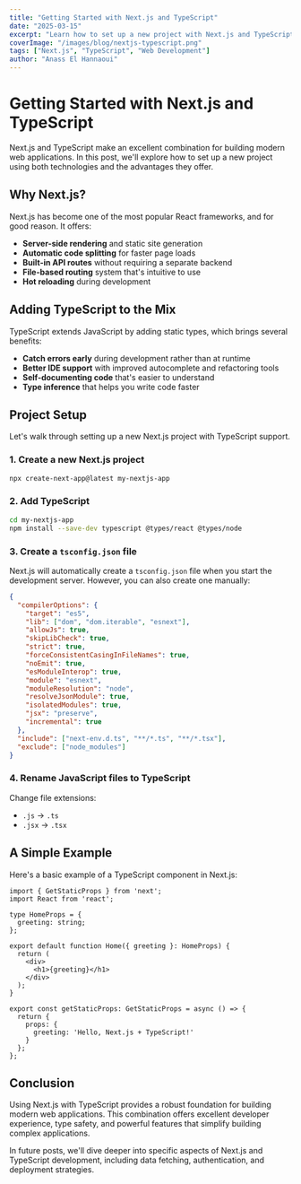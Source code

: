 ```yaml
---
title: "Getting Started with Next.js and TypeScript"
date: "2025-03-15"
excerpt: "Learn how to set up a new project with Next.js and TypeScript, and discover the benefits of this powerful combination."
coverImage: "/images/blog/nextjs-typescript.png"
tags: ["Next.js", "TypeScript", "Web Development"]
author: "Anass El Hannaoui"
---
```


# Getting Started with Next.js and TypeScript

Next.js and TypeScript make an excellent combination for building modern web applications. In this post, we'll explore how to set up a new project using both technologies and the advantages they offer.

## Why Next.js?

Next.js has become one of the most popular React frameworks, and for good reason. It offers:

- **Server-side rendering** and static site generation
- **Automatic code splitting** for faster page loads
- **Built-in API routes** without requiring a separate backend
- **File-based routing** system that's intuitive to use
- **Hot reloading** during development

## Adding TypeScript to the Mix

TypeScript extends JavaScript by adding static types, which brings several benefits:

- **Catch errors early** during development rather than at runtime
- **Better IDE support** with improved autocomplete and refactoring tools
- **Self-documenting code** that's easier to understand
- **Type inference** that helps you write code faster

## Project Setup

Let's walk through setting up a new Next.js project with TypeScript support.

### 1. Create a new Next.js project

```bash
npx create-next-app@latest my-nextjs-app
```

### 2. Add TypeScript

```bash
cd my-nextjs-app
npm install --save-dev typescript @types/react @types/node
```

### 3. Create a `tsconfig.json` file

Next.js will automatically create a `tsconfig.json` file when you start the development server. However, you can also create one manually:

```json
{
  "compilerOptions": {
    "target": "es5",
    "lib": ["dom", "dom.iterable", "esnext"],
    "allowJs": true,
    "skipLibCheck": true,
    "strict": true,
    "forceConsistentCasingInFileNames": true,
    "noEmit": true,
    "esModuleInterop": true,
    "module": "esnext",
    "moduleResolution": "node",
    "resolveJsonModule": true,
    "isolatedModules": true,
    "jsx": "preserve",
    "incremental": true
  },
  "include": ["next-env.d.ts", "**/*.ts", "**/*.tsx"],
  "exclude": ["node_modules"]
}
```

### 4. Rename JavaScript files to TypeScript

Change file extensions:
- `.js` → `.ts`
- `.jsx` → `.tsx`

## A Simple Example

Here's a basic example of a TypeScript component in Next.js:

```tsx
import { GetStaticProps } from 'next';
import React from 'react';

type HomeProps = {
  greeting: string;
};

export default function Home({ greeting }: HomeProps) {
  return (
    <div>
      <h1>{greeting}</h1>
    </div>
  );
}

export const getStaticProps: GetStaticProps = async () => {
  return {
    props: {
      greeting: 'Hello, Next.js + TypeScript!'
    }
  };
};
```

## Conclusion

Using Next.js with TypeScript provides a robust foundation for building modern web applications. This combination offers excellent developer experience, type safety, and powerful features that simplify building complex applications.

In future posts, we'll dive deeper into specific aspects of Next.js and TypeScript development, including data fetching, authentication, and deployment strategies.

